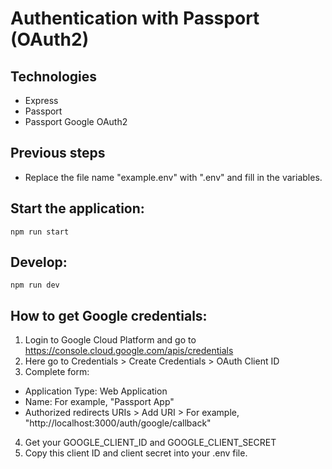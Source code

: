 # Authentication with Passport (OAuth2)

## Technologies

- Express
- Passport
- Passport Google OAuth2

## Previous steps

- Replace the file name "example.env" with ".env" and fill in the variables.

## Start the application:

```
npm run start
```

## Develop:

```
npm run dev
```

## How to get Google credentials:

1. Login to Google Cloud Platform and go to https://console.cloud.google.com/apis/credentials
2. Here go to Credentials > Create Credentials > OAuth Client ID
3. Complete form:

- Application Type: Web Application
- Name: For example, "Passport App"
- Authorized redirects URIs > Add URI > For example, "http://localhost:3000/auth/google/callback"

4. Get your GOOGLE_CLIENT_ID and GOOGLE_CLIENT_SECRET
5. Copy this client ID and client secret into your .env file.
